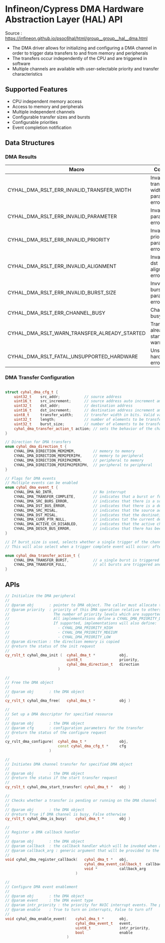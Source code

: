 # Infineon/Cypress DMA Hardware Abstraction Layer (HAL) API

Source : https://infineon.github.io/psoc6hal/html/group__group__hal__dma.html

- The DMA driver allows for initializing and configuring a DMA channel in order to trigger data transfers to and from memory and peripherals
- The transfers occur independently of the CPU and are triggered in software
- Multiple channels are available with user-selectable priority and transfer characteristics

## Supported Features

- CPU independent memory access
- Access to memory and peripherals
- Multiple independent channels
- Configurable transfer sizes and bursts
- Configurable priorities
- Event completion notification

## Data Structures

### DMA Results

| Macro | Comment |
|-------|---------|
| CYHAL_DMA_RSLT_ERR_INVALID_TRANSFER_WIDTH | Invalid transfer width parameter error |
| CYHAL_DMA_RSLT_ERR_INVALID_PARAMETER | Invalid parameter error |
| CYHAL_DMA_RSLT_ERR_INVALID_PRIORITY | Invalid priority parameter error |
| CYHAL_DMA_RSLT_ERR_INVALID_ALIGNMENT | Invalid src or dst alignment error |
| CYHAL_DMA_RSLT_ERR_INVALID_BURST_SIZE | Invvalid burst_size parameter error |
| CYHAL_DMA_RSLT_ERR_CHANNEL_BUSY | Channel busy error |
| CYHAL_DMA_RSLT_WARN_TRANSFER_ALREADY_STARTED | Transfer has already been started warning |
| CYHAL_DMA_RSLT_FATAL_UNSUPPORTED_HARDWARE | Unsupported hardware error |

### DMA Transfer Configuration

```c++

struct cyhal_dma_cfg_t {
    uint32_t    src_addr;           // source address
    uint16_t    src_increment;      // source address auto increment amount in multiples of transfer_width
    uint32_t    dst_addr;           // destination address
    uint16_t    dst_increment;      // destination address increment amount in multiples of transfer_width
    uint8_t     transfer_width;     // transfer width in bits. Valid values are 8, 16, or 32
    uint32_t    length;             // number of elements to be transferred in total
    uint32_t    burst_size;         // number of elements to be transferred per trigger. If set to 0 every element is transferred, otherwise burst_size must evenly divide length
    cyhal_dma_transfer_action_t action; // sets the behavior of the channel when triggered (sung start_transfer). Ignored if burst_size is not configured
}
```

```c++
// Direction for DMA transfers
enum cyhal_dma_direction_t {
    CYHAL_DMA_DIRECTION_MEM2MEM,        // memory to memory
    CYHAL_DMA_DIRECTION_MEM2PERIPH,     // memory to peripheral
    CYHAL_DMA_DIRECTION_PERIPH2MEM,     // peripheral to memory
    CYHAL_DMA_DIRECTION_PERIPH2PERIPH,  // peripheral to peripheral
}
```

```c++
// Flags for DMA events
// Multiple events can be enabled
enum cyhal_dma_event_t {
    CYHAL_DMA_NO_INTR,                  // No interrupt
    CYHAL_DMA_TRANSFER_COMPLETE,        // indicates that a burst or full transfer has completed
    CYHAL_DMA_SRC_BURS_ERROR,           // indicates that there is a source bus error
    CYHAL_DMA_DST_BUS_ERROR,            // indicates that there is a destination bus error
    CYHAL_DMA_SRC_MISAL,                // indicates that the source address is not aligned
    CYHAL_DMA_DST_MISAL,                // indicates that the destination address is not aligned
    CYHAL_DMA_CURR_PTR_NULL,            // indicates tat the current descriptor pointer is null
    CYHAL_DMA_ACTIVE_CH_DISABLED,       // indicates that the active channel is disabled
    CYHAL_DMA_DESCR_BUS_ERROR,          // indicates that there has been a descriptor bus error
}
```

```c++
// If burst_size is used, selects whether a single trigger of the channel transfers a single burst of burst_size or a full transfer of size length (that is, every burst is triggered).
// This will also select when a trigger complete event will occur: after each burst or after full transfer

enum cyhal_dma_transfer_action_t {
    CYHAL_DMA_TRANSFER_BURST,           // a single burst is triggered and a transfer completion event will occur after the burst
    CYHAL_DMA_TRANSFER_FULL,            // all bursts are triggered and a single transfer completion event will occur at the end of all of them
}
```

## APIs

```c++
// Initialize the DMA peripheral
//
// @param obj       : pointer to DMA object. The caller must allocate the memory for this object but the init function will initialize its contents
// @param priority  : priority of this DMA operation relative to others.
//                    The number of priority levels which are supported is hardware dependent.
//                    All implementations define a CYHAL_DMA_PRIORITY_DEFAULT constant which is always valid.
//                    If supported, implementations will also define:
//                      - CYHAL_DMA_PRIORITY_HIGH
//                      - CYHAL_DMA_PRIORITY_MDEIUM
//                      - CYHAL_DMA_PRIORITY_LOW
// @param direction : the direction memory is copied
// @return the status of the init request
//
cy_rslt_t cyhal_dma_init (  cyhal_dma_t *           obj,
                            uint8_t                 priority,
                            cyhal_dma_direction_t   direction
                        )

//
// Free the DMA object
//
// @param obj       : the DMA object
//
cy_rslt_t cyhal_dma_free(   cyhal_dma_t *           obj )

//
// Set up a DMA descriptor for specified resource
//
// @param obj       : the DMA object
// @param cfg       : configuration parameters for the transfer
// @return the status of the configure request
//
cy_rslt_dma_configure(  cyhal_dma_t *               obj,
                        const cyhal_dma_cfg_t *     cfg
                    )

//
// Initiates DMA channel transfer for specified DMA object
//
// @param obj       : the DMA object
// @return the status if the start transfer request
//
cy_rslt_t cyhal_dma_start_transfer( cyhal_dma_t *   obj )

//
// Checks whether a transfer is pending or running on the DMA channel
//
// @param obj       : the DMA object
// @return True if DMA channel is busy, False otherwise
cy_rslt_t cyhal_dma_is_busy(    cyhal_dma_t *       obj )

//
// Register a DMA callback handler
//
// @param obj       : the DMA object
// @param callback  : the callback handler which will be invoked when an event triggers
// @param callback_arg : generic argument that will be provided to the callback when called
//
void cyhal_dma_register_callback(   cyhal_dma_t *   obj,
                                    cyhal_dma_event_callback_t  callback,
                                    void *          callback_arg
                                )

//
// Configure DMA event enablement
//
// @param obj       : the DMA object
// @param event     : the DMA event type
// @param intr_priority : the priority for NVIC interrupt events. The priority from the most recent call will take precedence, i.e all events will have the same priority
// @param enable    : True to turn on interrupts, False to turn off
//
void cyhal_dma_enable_event(    cyhal_dma_t *       obj,
                                cyhal_dma_event_t   event,
                                uint8_t             intr_priority,
                                bool                enable
                            )
```
